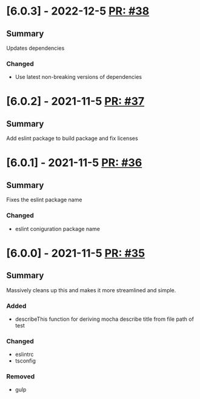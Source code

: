 # [6.0.3] - 2022-12-5 [PR: #38](https://github.com/dolittle/TypeScript.Build/pull/38)
## Summary

Updates dependencies

### Changed

- Use latest non-breaking versions of dependencies


# [6.0.2] - 2021-11-5 [PR: #37](https://github.com/dolittle/TypeScript.Build/pull/37)
## Summary

Add eslint package to build package and fix licenses


# [6.0.1] - 2021-11-5 [PR: #36](https://github.com/dolittle/TypeScript.Build/pull/36)
## Summary

Fixes the eslint package name

### Changed

- eslint coniguration package name


# [6.0.0] - 2021-11-5 [PR: #35](https://github.com/dolittle/TypeScript.Build/pull/35)
## Summary

Massively cleans up this and makes it more streamlined and simple.

### Added

- describeThis function for deriving mocha describe title from file path of test

### Changed

- eslintrc
- tsconfig


### Removed

- gulp


